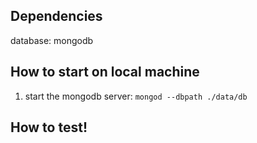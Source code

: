 ## Dependencies
database: mongodb

## How to start on local machine
1. start the mongodb server: `mongod --dbpath ./data/db`

## How to test!
